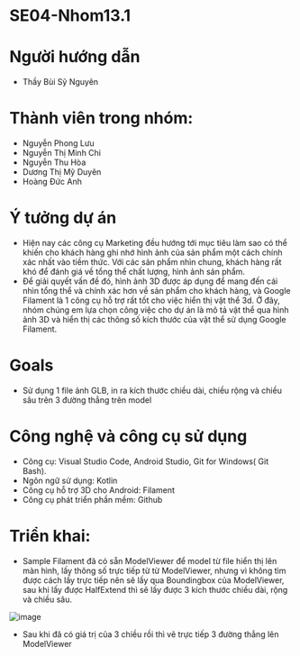 # SE04-Nhom13.1
# Người hướng dẫn
- Thầy Bùi Sỹ Nguyên
# Thành viên trong nhóm:
- Nguyễn Phong Lưu
- Nguyễn Thị Minh Chi
- Nguyễn Thu Hòa
- Dương Thị Mỹ Duyên
- Hoàng Đức Anh

# Ý tưởng dự án
- Hiện nay các công cụ Marketing đều hướng tới mục tiêu làm sao có thể khiến cho khách hàng ghi nhớ hình ảnh của sản phẩm một cách chính xác nhất vào tiềm thức. Với các sản phẩm nhìn chung, khách hàng rất khó để đánh giá về tổng thể chất lượng, hình ảnh sản phẩm.
- Để giải quyết vấn đề đó, hình ảnh 3D được áp dụng để mang đến cái nhìn tổng thể và chính xác hơn về sản phẩm cho khách hàng, và Google Filament là 1 công cụ hỗ trợ rất tốt cho việc hiển thị vật thể 3d. Ở đây, nhóm chúng em lựa chọn công việc cho dự án là mô tả vật thể qua hình ảnh 3D và hiển thị các thông số kích thước của vật thể sử dụng Google Filament.

# Goals
- Sử dụng 1 file ảnh GLB, in ra kích thước chiều dài, chiều rộng và chiều sâu trên 3 đường thẳng trên model

# Công nghệ và công cụ sử dụng
- Công cụ: Visual Studio Code, Android Studio, Git for Windows( Git Bash).
- Ngôn ngữ sử dụng: Kotlin
- Công cụ hỗ trợ 3D cho Android: Filament
- Công cụ phát triển phần mềm: Github

# Triển khai:
- Sample Filament đã có sẵn ModelViewer để model từ file hiển thị lên màn hình, lấy thông số trực tiếp từ từ ModelViewer, nhưng vì không tìm được cách lấy trực tiếp nên sẽ lấy qua Boundingbox của ModelViewer, sau khi lấy được HalfExtend thì sẽ lấy được 3 kích thước chiều dài, rộng và chiều sâu.

![image](https://user-images.githubusercontent.com/71346057/103465358-610dcb00-4d6d-11eb-9707-07731d75a38b.png)

- Sau khi đã có giá trị của 3 chiều rồi thì vẽ trực tiếp 3 đường thẳng lên ModelViewer



